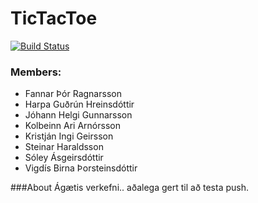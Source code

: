 # TicTacToe
[![Build Status](https://travis-ci.org/Lestann/TicTacToe.svg?branch=master)](https://travis-ci.org/Lestann/TicTacToe)

### Members:
- Fannar Þór Ragnarsson
- Harpa Guðrún Hreinsdóttir
- Jóhann Helgi Gunnarsson
- Kolbeinn Ari Arnórsson
- Kristján Ingi Geirsson
- Steinar Haraldsson
- Sóley Ásgeirsdóttir
- Vigdís Birna Þorsteinsdóttir

###About
Ágætis verkefni.. aðalega gert til að testa push.
